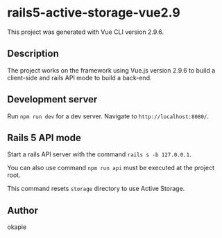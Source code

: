 # rails5-active-storage-vue2.9

This project was generated with Vue CLI version 2.9.6.

## Description

The project works on the framework using Vue.js version 2.9.6 to build a client-side and rails API mode to build a back-end.

## Development server

Run ```npm run dev``` for a dev server. Navigate to ```http://localhost:8080/```.

## Rails 5 API mode

Start a rails API server with the command ```rails s -b 127.0.0.1```.

You can also use command ```npm run api``` must be executed at the project root.

This command resets ```storage``` directory to use Active Storage.

## Author

okapie
